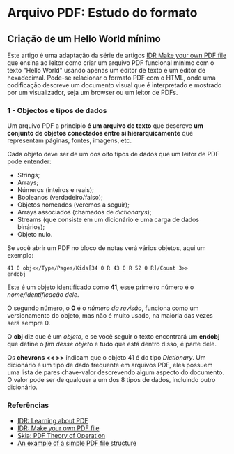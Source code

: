 # Arquivo PDF: Estudo do formato

## Criação de um Hello World mínimo

Este artigo é uma adaptação da série de artigos [IDR Make your own PDF file](https://blog.idrsolutions.com/2010/09/grow-your-own-pdf-file-part-1-pdf-objects-and-data-types/) que ensina ao leitor como criar um arquivo PDF funcional mínimo com o texto "Hello World" usando apenas um editor de texto e um editor de hexadecimal. Pode-se relacionar o formato PDF com o HTML, onde uma codificação descreve um documento visual que é interpretado e mostrado por um visualizador, seja um browser ou um leitor de PDFs.

### 1 - Objectos e tipos de dados

Um arquivo PDF a principio **é um arquivo de texto** que descreve **um conjunto de objetos conectados entre si hierarquicamente** que representam páginas, fontes, imagens, etc.

Cada objeto deve ser de um dos oito tipos de dados que um leitor de PDF pode entender:

- Strings;
- Arrays;
- Números (inteiros e reais);
- Booleanos (verdadeiro/falso);
- Objetos nomeados (veremos a seguir);
- Arrays associados (chamados de *dictionarys*);
- Streams (que consiste em um dicionário e uma carga de dados binários);
- Objeto nulo.

Se você abrir um PDF no bloco de notas verá vários objetos, aqui um exemplo:

```
41 0 obj<</Type/Pages/Kids[34 0 R 43 0 R 52 0 R]/Count 3>>
endobj
```

Este é um objeto identificado como **41**, esse primeiro número é o *nome/identificação dele*.

O segundo número, o **0** é o *número da revisão*, funciona como um versionamento do objeto, mas não é muito usado, na maioria das vezes será sempre 0.

O **obj** diz que é um *objeto*, e se você seguir o texto encontrará um **endobj** que define o *fim desse objet*o e tudo que está dentro disso, é parte dele.

Os **chevrons << >>** indicam que o objeto 41 é do tipo *Dictionary*. Um dicionário é um tipo de dado frequente em arquivos PDF, eles possuem uma lista de pares chave-valor descrevendo algum aspecto do documento. O valor pode ser de qualquer a um dos 8 tipos de dados, incluindo outro dicionário.


### Referências
- [IDR: Learning about PDF](https://blog.idrsolutions.com/2009/08/learning-about-pdf/)
- [IDR: Make your own PDF file](https://blog.idrsolutions.com/2010/09/grow-your-own-pdf-file-part-1-pdf-objects-and-data-types/)
- [Skia: PDF Theory of Operation](https://skia.org/dev/design/pdftheory)
- [An example of a simple PDF file structure](https://www.researchgate.net/figure/An-example-of-a-simple-PDF-file-structure-that-consists-of-one-page-that-contains-a_fig1_326102942)
